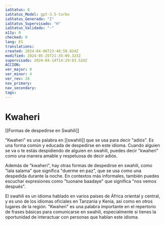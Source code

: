 ```yaml
---
iaStatus: 8
iaStatus_Model: gpt-3.5-turbo
iaStatus_Generado: "I"
iaStatus_Supervisado: "H"
iaStatus_Validado: "-"
a11y: 0
checked: 0
lang: ES
translations: 
created: 2024-04-06T23:48:59.824Z
modified: 2024-05-25T21:35:09.323Z
supervisado: 2024-04-14T14:29:03.524Z
ACCION: 
ver_major: 0
ver_minor: 4
ver_rev: 26
nav_primary: 
nav_secondary: 
tags:
---
```

# Kwaheri

[[Formas de despedirse en Swahili]]

"Kwaheri" es una palabra en [[swahili]] que se usa para decir "adiós". Es una forma común y educada de despedirse en este idioma. Cuando alguien se va o te estás despidiendo de alguien en swahili, puedes decir "kwaheri" como una manera amable y respetuosa de decir adiós.

Además de "kwaheri", hay otras formas de despedirse en swahili, como "lala salama" que significa "duerme en paz", que se usa como una despedida durante la noche. En contextos más informales, también puedes escuchar expresiones como "tuonane baadaye" que significa "nos vemos después".

El swahili es un idioma hablado en varios países de África oriental y central, y es uno de los idiomas oficiales en Tanzania y Kenia, así como en otros lugares de la región. "Kwaheri" es una palabra importante en el repertorio de frases básicas para comunicarse en swahili, especialmente si tienes la oportunidad de interactuar con personas que hablan este idioma.